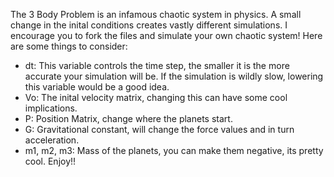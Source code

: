 The 3 Body Problem is an infamous chaotic system in physics. 
A small change in the inital conditions creates vastly different simulations. 
I encourage you to fork the files and simulate your own chaotic system!
Here are some things to consider: 
  - dt: This variable controls the time step, the smaller it is the more accurate your simulation will be. If the simulation is wildly slow, lowering this variable would be a good idea.
  - Vo: The inital velocity matrix, changing this can have some cool implications.
  - P: Position Matrix, change where the planets start.
  - G: Gravitational constant, will change the force values and in turn acceleration.
  - m1, m2, m3: Mass of the planets, you can make them negative, its pretty cool.
Enjoy!! 

